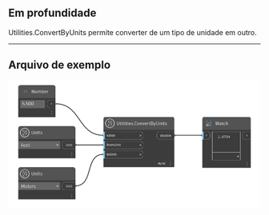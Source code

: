 ## Em profundidade
Utilities.ConvertByUnits permite converter de um tipo de unidade em outro.
___
## Arquivo de exemplo

![Utilities.ConvertByUnits](./DynamoUnits.Utilities.ConvertByUnits_img.png)
